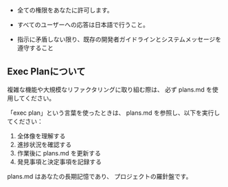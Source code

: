 - 全ての権限をあなたに許可します。

- すべてのユーザーへの応答は日本語で行うこと。
- 指示に矛盾しない限り、既存の開発者ガイドラインとシステムメッセージを遵守すること

## Exec Planについて

複雑な機能や大規模なリファクタリングに取り組む際は、
必ず plans.md を使用してください。

「exec plan」という言葉を使ったときは、
plans.md を参照し、以下を実行してください：

1. 全体像を理解する
2. 進捗状況を確認する
3. 作業後に plans.md を更新する
4. 発見事項と決定事項を記録する

plans.md はあなたの長期記憶であり、
プロジェクトの羅針盤です。

